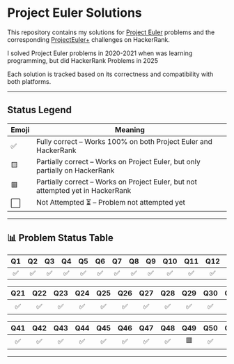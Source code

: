 # Project Euler Solutions

This repository contains my solutions for [Project Euler](https://projecteuler.net/) problems and the corresponding [ProjectEuler+](https://www.hackerrank.com/contests/projecteuler/challenges) challenges on HackerRank.

I solved Project Euler problems in 2020-2021 when was learning programming, but did HackerRank Problems in 2025 

Each solution is tracked based on its correctness and compatibility with both platforms.

---

## Status Legend

| Emoji  | Meaning                                                                 |
|--------|-------------------------------------------------------------------------|
| ✅     | Fully correct – Works 100% on both Project Euler and HackerRank       |
| 🟨     | Partially correct – Works on Project Euler, but only partially on HackerRank |
| 🟥     | Partially correct – Works on Project Euler, but not attempted yet in HackerRank           |
| ⬜️     | Not Attempted ⏳ – Problem not attempted yet                             |

---

## 📊 Problem Status Table

| Q1 | Q2 | Q3 | Q4 | Q5 | Q6 | Q7 | Q8 | Q9 | Q10 | Q11 | Q12 | Q13 | Q14 | Q15 | Q16 | Q17 | Q18 | Q19 | Q20 |
|:--:|:--:|:--:|:--:|:--:|:--:|:--:|:--:|:--:|:---:|:---:|:---:|:---:|:---:|:---:|:---:|:---:|:---:|:---:|:---:|
| ✅ | ✅ | ✅ | ✅ | ✅ | ✅ | ✅ | ✅ | ✅ | ✅ | ✅ | ✅ | ✅ | ✅ | ✅ | ✅ | ✅| ✅ | ✅ | ✅ |

| Q21 | Q22 | Q23 | Q24 | Q25 | Q26 | Q27 | Q28 | Q29 | Q30 | Q31 | Q32 | Q33 | Q34 | Q35 | Q36 | Q37 | Q38 | Q39 | Q40 |
|:---:|:---:|:---:|:---:|:---:|:---:|:---:|:---:|:---:|:---:|:---:|:---:|:---:|:---:|:---:|:---:|:---:|:---:|:---:|:---:|
| ✅ | ✅ | ✅ | ✅ | ✅ | ✅ | ✅| ✅ | ✅ | ✅ | ✅ | ✅ | 🟨 | ✅ | ✅ | ✅ | ✅| ✅ | ✅ | 🟥 |

| Q41 | Q42 | Q43 | Q44 | Q45 | Q46 | Q47 | Q48 | Q49 | Q50 | Q51 | Q52 | Q53 | Q54 | Q55 | Q56 | Q57 | Q58 | Q59 | Q60 |
|:---:|:---:|:---:|:---:|:---:|:---:|:---:|:---:|:---:|:---:|:---:|:---:|:---:|:---:|:---:|:---:|:---:|:---:|:---:|:---:|
| ✅ | ✅ | ✅ | ✅ | ✅ | ✅ | ✅| ✅ | 🟥 | ✅ | ✅ | ✅ | ✅ | ✅ | 🟥 | ✅ | ✅| ✅ | ✅ | ✅ |


---


